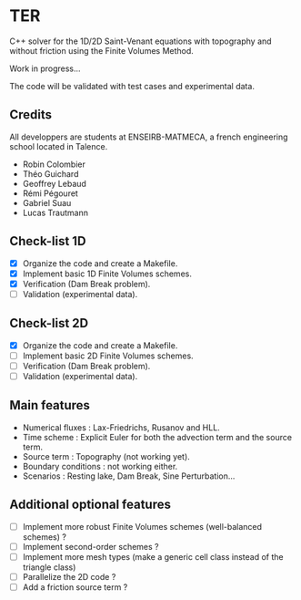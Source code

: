 # TER

C++ solver for the 1D/2D Saint-Venant equations with topography and without friction using the Finite Volumes Method. 

Work in progress...

The code will be validated with test cases and experimental data.

## Credits

All developpers are students at ENSEIRB-MATMECA, a french engineering school located in Talence.

* Robin Colombier
* Théo Guichard
* Geoffrey Lebaud
* Rémi Pégouret
* Gabriel Suau
* Lucas Trautmann

## Check-list 1D
- [x] Organize the code and create a Makefile.
- [x] Implement basic 1D Finite Volumes schemes.
- [x] Verification (Dam Break problem).
- [ ] Validation (experimental data).

## Check-list 2D
- [x] Organize the code and create a Makefile.
- [ ] Implement basic 2D Finite Volumes schemes.
- [ ] Verification (Dam Break problem).
- [ ] Validation (experimental data).

## Main features
* Numerical fluxes : Lax-Friedrichs, Rusanov and HLL.
* Time scheme : Explicit Euler for both the advection term and the source term.
* Source term : Topography (not working yet).
* Boundary conditions : not working either.
* Scenarios : Resting lake, Dam Break, Sine Perturbation...

## Additional optional features
- [ ] Implement more robust Finite Volumes schemes (well-balanced schemes) ?
- [ ] Implement second-order schemes ?
- [ ] Implement more mesh types (make a generic cell class instead of the triangle class)
- [ ] Parallelize the 2D code ?
- [ ] Add a friction source term ?
